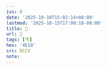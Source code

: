 ```yaml
---
ivs: 0
date: '2025-10-10T15:02:14+08:00'
lastmod: '2025-10-15T17:00:18-08:00'
title: 󰔠
url: 󰔠
tags: [丐]
hex: '4E10'
src: DCCV
note:
---
```


